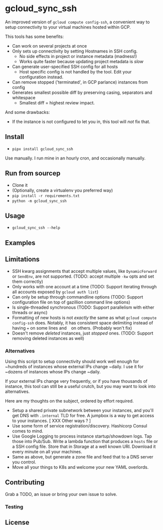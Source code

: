 # gcloud_sync_ssh

An improved version of `gcloud compute config-ssh`, a convenient way to setup connectivity to your virtual machines hosted within GCP.

This tools has some benefits:
* Can work on several projects at once
* Only sets up connectivity by setting Hostnames in SSH config.
  * No side effects in project or instance metadata (madness!)
  * Works quite faster because updating project metadata is _slow_
* Can generate user-specified SSH config for all hosts
  * Host specific config is not handled by the tool. Edit your configuration instead.
* Can remove stopped ('terminated', in GCP parlance) instances from config
* Generates smallest possible diff by preserving casing, separators and whitespace
  * Smallest diff = highest review impact.


And some drawbacks:
* If the instance is not configured to let you in, this tool will _not_ fix that.

## Install

- `pipx install gcloud_sync_ssh`

Use manually. I run mine in an hourly cron, and occasionally manually.

## Run from sourcep

- Clone it
- (Optionally, create a virtualenv you preferred way)
- `pip install -r requirements.txt`
- `python -m gcloud_sync_ssh`

## Usage

- `gcloud_sync_ssh --help`

## Examples

## Limitations

* SSH kwarg assignments that accept multiple values, like `DynamicForward` or `SendEnv`, are not supported. (TODO: accept multiple `-kw` opts and set them correctly)
* Only works with one account at a time (TODO: Support iterating through all accounts exposed by `gcloud auth list`)
* Can only be setup through commandline options (TODO: Support configuration file on top of gazillion command line options)
* Is single-threaded synchronous (TODO: Support parallelism with either threads or async)
* Formatting of new hosts is not _exactly_ the same as what `gcloud compute config-ssh` does. Notably, it has consistent space delimiting instead of having `=` on some lines and ` ` on others. (Probably won't fix)
* Doesn't remove _deleted_ instances, just _stopped_ ones. (TODO: Support removing deleted instances as well)

### Alternatives

Using this script to setup connectivity should work well enough for ~hundreds of instances whose external IPs change ~daily. I use it for ~dozens of instances whose IPs change ~daily.

If your external IPs change very frequently, or if you have thousands of instance, this tool can still be a useful crutch, but you may want to look into alternatives.

Here are my thoughts on the subject, ordered by effort required.

* Setup a shared private subnetwork between your instances, and you'll get DNS with `.internal` TLD for free. A jumpbox is a way to get access to your instances. [ XXX Other ways ? ]
* Use some form of service registration/discovery. Hashicorp Consul comes to mind.
* Use Google Logging to process instance startup/showdown logs. Tap those into Pub/Sub. Write a lambda function that produces a `hosts` file or a SSH config file. Store that in Storage at a well known URI. Download it every minute on all your machines.
* Same as above, but generate a zone file and feed that to a DNS server you control.
* Move all your things to K8s and welcome your new YAML overlords.

## Contributing

Grab a TODO, an issue or bring your own issue to solve.

### Testing


## License
